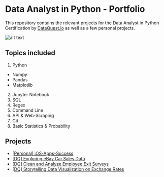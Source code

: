 # Data Analyst in Python - Portfolio
This repository contains the relevant projects for the Data Analyst in Python Certification by [DataQuest.io](https://www.dataquest.io/path/data-analyst/) as well as a few personal projects.

![alt text](https://i.ibb.co/MpZpQV4/kevin-landgraf-lee-data-analyst-track-page-0001.jpg "DataQuest Certificate")

## Topics included

1. Python
- Numpy
- Pandas
- Matplotlib
2. Jupyter Notebook
3. SQL
4. Regex
5. Command Line
6. API & Web-Scraping
7. Git
8. Basic Statistics & Probability

## Projects

- [\[Personal\] iOS-Apps-Success](https://github.com/ArthurLandgraf/Data-Analyst-Portfolio/tree/main/Personal%20Projects/01%20-%20iOS-Apps-Success)
- [\[DQ\] Exploring eBay Car Sales Data](https://github.com/ArthurLandgraf/Data-Analyst-Portfolio/tree/main/DataQuest%20Projects/01%20-%20Exploring%20eBay%20Car%20Sales%20Data)
- [\[DQ\] Clean and Analyze Employee Exit Surveys](https://github.com/ArthurLandgraf/Data-Analyst-Portfolio/tree/main/DataQuest%20Projects/02%20-%20Clean%20and%20Analyze%20Employee%20Exit%20Surveys)
- [\[DQ\] Storytelling Data Visualization on Exchange Rates](https://github.com/ArthurLandgraf/Data-Analyst-Portfolio/tree/main/DataQuest%20Projects/03%20-%20Storytelling%20Data%20Visualization%20on%20Exchange%20Rates)
